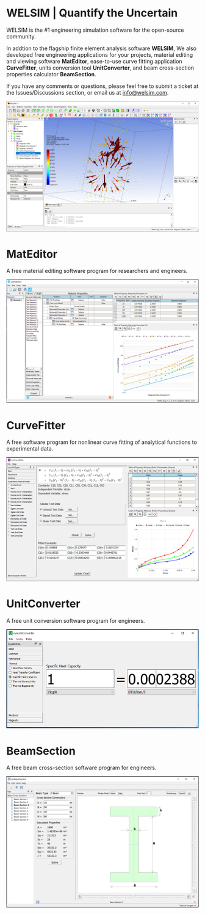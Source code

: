 # WELSIM | Quantify the Uncertain

WELSIM is the #1 engineering simulation software for the open-source community.

In addtion to the flagship finite element analysis software **WELSIM**, We also developed free engineering applications for your projects, material editing and viewing software **MatEditor**, ease-to-use curve fitting application **CurveFitter**, units conversion tool **UnitConverter**, and beam cross-section properties calculator **BeamSection**. 

If you have any comments or questions, please feel free to submit a ticket at the Issues/Discussions section, or email us at info@welsim.com.


![Overview of WelSim](https://github.com/WelSimLLC/WelSim-App/blob/main/gallery/welsim_magnetic_field.png)


# MatEditor
A free material editing software program for researchers and engineers.

![Overview of MatEditor](https://github.com/WelSimLLC/WelSim-Apps/blob/main/galleryMatEditor/welsim_mateditor_curve_fitting_all_curves_in_log.png)


# CurveFitter
A free software program for nonlinear curve fitting of analytical functions to experimental data.

![Overview of CurveFitter](https://github.com/WelSimLLC/WelSim-Apps/blob/main/galleryCurveFitter/welsim_curvefitter_overview.png)


# UnitConverter
A free unit conversion software program for engineers.

![Overview of UnitConverter](https://github.com/WelSimLLC/WelSim-Apps/blob/main/galleryUnitConverter/welsim_unitconverter_1.png)

# BeamSection
A free beam cross-section software program for engineers.

![Overview of BeamSection](https://github.com/WelSimLLC/WelSim-Apps/blob/main/galleryBeamSection/beamsection_overview.png)
